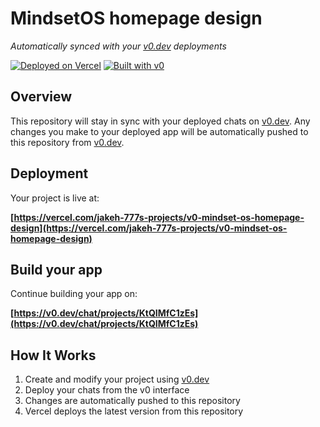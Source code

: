 # MindsetOS homepage design

*Automatically synced with your [v0.dev](https://v0.dev) deployments*

[![Deployed on Vercel](https://img.shields.io/badge/Deployed%20on-Vercel-black?style=for-the-badge&logo=vercel)](https://vercel.com/jakeh-777s-projects/v0-mindset-os-homepage-design)
[![Built with v0](https://img.shields.io/badge/Built%20with-v0.dev-black?style=for-the-badge)](https://v0.dev/chat/projects/KtQIMfC1zEs)

## Overview

This repository will stay in sync with your deployed chats on [v0.dev](https://v0.dev).
Any changes you make to your deployed app will be automatically pushed to this repository from [v0.dev](https://v0.dev).

## Deployment

Your project is live at:

**[https://vercel.com/jakeh-777s-projects/v0-mindset-os-homepage-design](https://vercel.com/jakeh-777s-projects/v0-mindset-os-homepage-design)**

## Build your app

Continue building your app on:

**[https://v0.dev/chat/projects/KtQIMfC1zEs](https://v0.dev/chat/projects/KtQIMfC1zEs)**

## How It Works

1. Create and modify your project using [v0.dev](https://v0.dev)
2. Deploy your chats from the v0 interface
3. Changes are automatically pushed to this repository
4. Vercel deploys the latest version from this repository